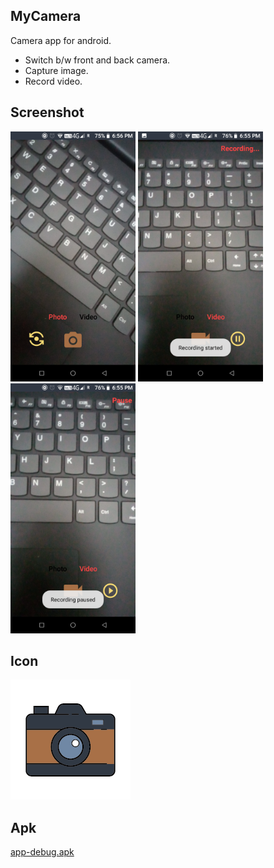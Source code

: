 ## **MyCamera**
Camera app for android.<br>
* Switch b/w front and back camera.<br>
* Capture image.<br>
* Record video.

## **Screenshot**
<img src="src/screenshot_1.png" width=200 height=400/>  <img src="src/screenshot_2.png" width=200 height=400/> <img src="src/screenshot_3.png" width=200 height=400/>

## **Icon**
![icon](app/src/main/res/mipmap-xxxhdpi/icon.png)

## **Apk**
[app-debug.apk](src/app-debug.apk?raw=true)
